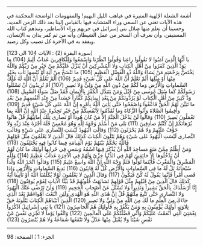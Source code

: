 ------------------------------------------------------------------------

أشعة الشعلة الإلهية المنيرة في غياهب الليل البهيم! والمفهومات الواضحة
المحكمة في هذه الآيات تغني عن السعي وراء المتشابه فيها بالقياس إلينا بعد
ذلك الزمن المديد. وحسبنا أن نعلم منها ضلال بني إسرائيل في جريهم وراء
الأساطير، ونبذهم كتاب الله المستيقن، وأن نعرف أن السحر من عمل الشيطان
وأنه من ثم كفر يدان به الإنسان، ويفقد به في الآخرة كل نصيب وكل رصيد.  
  
\[سورة البقرة (2) : الآيات 104 الى 123\]  
يا أَيُّهَا الَّذِينَ آمَنُوا لا تَقُولُوا راعِنا وَقُولُوا انْظُرْنا وَاسْمَعُوا وَلِلْكافِرِينَ عَذابٌ
أَلِيمٌ (104) ما يَوَدُّ الَّذِينَ كَفَرُوا مِنْ أَهْلِ الْكِتابِ وَلا الْمُشْرِكِينَ أَنْ يُنَزَّلَ عَلَيْكُمْ
مِنْ خَيْرٍ مِنْ رَبِّكُمْ وَاللَّهُ يَخْتَصُّ بِرَحْمَتِهِ مَنْ يَشاءُ وَاللَّهُ ذُو الْفَضْلِ الْعَظِيمِ (105) ما
نَنْسَخْ مِنْ آيَةٍ أَوْ نُنْسِها نَأْتِ بِخَيْرٍ مِنْها أَوْ مِثْلِها أَلَمْ تَعْلَمْ أَنَّ اللَّهَ عَلى كُلِّ شَيْءٍ
قَدِيرٌ (106) أَلَمْ تَعْلَمْ أَنَّ اللَّهَ لَهُ مُلْكُ السَّماواتِ وَالْأَرْضِ وَما لَكُمْ مِنْ دُونِ اللَّهِ
مِنْ وَلِيٍّ وَلا نَصِيرٍ (107) أَمْ تُرِيدُونَ أَنْ تَسْئَلُوا رَسُولَكُمْ كَما سُئِلَ مُوسى مِنْ قَبْلُ وَمَنْ
يَتَبَدَّلِ الْكُفْرَ بِالْإِيمانِ فَقَدْ ضَلَّ سَواءَ السَّبِيلِ (108)  
وَدَّ كَثِيرٌ مِنْ أَهْلِ الْكِتابِ لَوْ يَرُدُّونَكُمْ مِنْ بَعْدِ إِيمانِكُمْ كُفَّاراً حَسَداً مِنْ عِنْدِ أَنْفُسِهِمْ
مِنْ بَعْدِ ما تَبَيَّنَ لَهُمُ الْحَقُّ فَاعْفُوا وَاصْفَحُوا حَتَّى يَأْتِيَ اللَّهُ بِأَمْرِهِ إِنَّ اللَّهَ عَلى
كُلِّ شَيْءٍ قَدِيرٌ (109) وَأَقِيمُوا الصَّلاةَ وَآتُوا الزَّكاةَ وَما تُقَدِّمُوا لِأَنْفُسِكُمْ مِنْ خَيْرٍ
تَجِدُوهُ عِنْدَ اللَّهِ إِنَّ اللَّهَ بِما تَعْمَلُونَ بَصِيرٌ (110) وَقالُوا لَنْ يَدْخُلَ الْجَنَّةَ إِلاَّ مَنْ
كانَ هُوداً أَوْ نَصارى تِلْكَ أَمانِيُّهُمْ قُلْ هاتُوا بُرْهانَكُمْ إِنْ كُنْتُمْ صادِقِينَ (111) بَلى
مَنْ أَسْلَمَ وَجْهَهُ لِلَّهِ وَهُوَ مُحْسِنٌ فَلَهُ أَجْرُهُ عِنْدَ رَبِّهِ وَلا خَوْفٌ عَلَيْهِمْ وَلا هُمْ يَحْزَنُونَ
(112) وَقالَتِ الْيَهُودُ لَيْسَتِ النَّصارى عَلى شَيْءٍ وَقالَتِ النَّصارى لَيْسَتِ الْيَهُودُ عَلى
شَيْءٍ وَهُمْ يَتْلُونَ الْكِتابَ كَذلِكَ قالَ الَّذِينَ لا يَعْلَمُونَ مِثْلَ قَوْلِهِمْ فَاللَّهُ يَحْكُمُ بَيْنَهُمْ
يَوْمَ الْقِيامَةِ فِيما كانُوا فِيهِ يَخْتَلِفُونَ (113)  
وَمَنْ أَظْلَمُ مِمَّنْ مَنَعَ مَساجِدَ اللَّهِ أَنْ يُذْكَرَ فِيهَا اسْمُهُ وَسَعى فِي خَرابِها أُولئِكَ ما
كانَ لَهُمْ أَنْ يَدْخُلُوها إِلاَّ خائِفِينَ لَهُمْ فِي الدُّنْيا خِزْيٌ وَلَهُمْ فِي الْآخِرَةِ عَذابٌ عَظِيمٌ
(114) وَلِلَّهِ الْمَشْرِقُ وَالْمَغْرِبُ فَأَيْنَما تُوَلُّوا فَثَمَّ وَجْهُ اللَّهِ إِنَّ اللَّهَ واسِعٌ عَلِيمٌ
(115) وَقالُوا اتَّخَذَ اللَّهُ وَلَداً سُبْحانَهُ بَلْ لَهُ ما فِي السَّماواتِ وَالْأَرْضِ كُلٌّ لَهُ
قانِتُونَ (116) بَدِيعُ السَّماواتِ وَالْأَرْضِ وَإِذا قَضى أَمْراً فَإِنَّما يَقُولُ لَهُ كُنْ فَيَكُونُ
(117) وَقالَ الَّذِينَ لا يَعْلَمُونَ لَوْلا يُكَلِّمُنَا اللَّهُ أَوْ تَأْتِينا آيَةٌ كَذلِكَ قالَ الَّذِينَ
مِنْ قَبْلِهِمْ مِثْلَ قَوْلِهِمْ تَشابَهَتْ قُلُوبُهُمْ قَدْ بَيَّنَّا الْآياتِ لِقَوْمٍ يُوقِنُونَ (118)  
إِنَّا أَرْسَلْناكَ بِالْحَقِّ بَشِيراً وَنَذِيراً وَلا تُسْئَلُ عَنْ أَصْحابِ الْجَحِيمِ (119) وَلَنْ تَرْضى
عَنْكَ الْيَهُودُ وَلا النَّصارى حَتَّى تَتَّبِعَ مِلَّتَهُمْ قُلْ إِنَّ هُدَى اللَّهِ هُوَ الْهُدى وَلَئِنِ اتَّبَعْتَ
أَهْواءَهُمْ بَعْدَ الَّذِي جاءَكَ مِنَ الْعِلْمِ ما لَكَ مِنَ اللَّهِ مِنْ وَلِيٍّ وَلا نَصِيرٍ (120) الَّذِينَ
آتَيْناهُمُ الْكِتابَ يَتْلُونَهُ حَقَّ تِلاوَتِهِ أُولئِكَ يُؤْمِنُونَ بِهِ وَمَنْ يَكْفُرْ بِهِ فَأُولئِكَ هُمُ
الْخاسِرُونَ (121) يا بَنِي إِسْرائِيلَ اذْكُرُوا نِعْمَتِيَ الَّتِي أَنْعَمْتُ عَلَيْكُمْ وَأَنِّي فَضَّلْتُكُمْ
عَلَى الْعالَمِينَ (122) وَاتَّقُوا يَوْماً لا تَجْزِي نَفْسٌ عَنْ نَفْسٍ شَيْئاً وَلا يُقْبَلُ مِنْها عَدْلٌ
وَلا تَنْفَعُها شَفاعَةٌ وَلا هُمْ يُنْصَرُونَ (123)

------------------------------------------------------------------------

الجزء: 1 ¦ الصفحة: 98

